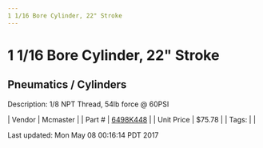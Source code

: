 ```yaml
---
1 1/16 Bore Cylinder, 22" Stroke
---
```

# 1 1/16 Bore Cylinder, 22" Stroke
## Pneumatics / Cylinders
Description: 	1/8 NPT Thread, 54lb force @ 60PSI 

| Vendor | Mcmaster | 
| Part # | [6498K448](https://www.mcmaster.com/#6498K448) | 
| Unit Price | $75.78 | 
| Tags: |  | 

Last updated: Mon May 08 00:16:14 PDT 2017